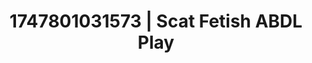 ---
categories:
- Thigh worship
- Creampie
- MILF
- Office affair
- E-girl erotica
image: /assets/images/1747801031573.jpg
layout: post
seo:
  description: Featured content with sensual Scat Fetish, ABDL Play. HD images available.
  keywords: Scat Fetish, ABDL Play
  og_image: /assets/images/1747801031573.jpg
  schema_type: VisualArtwork
tags:
- ABDL Play
- '#1747801031573'
- Scat Fetish
title: 1747801031573 | Scat Fetish ABDL Play
---